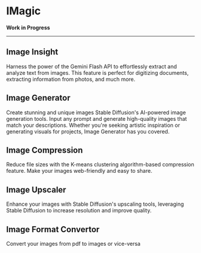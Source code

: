 # IMagic

 

**Work in Progress**

---

## Image Insight

Harness the power of the Gemini Flash API to effortlessly extract and analyze text from images. This feature is perfect for digitizing documents, extracting information from photos, and much more.

## Image Generator

Create stunning and unique images Stable Diffusion's AI-powered image generation tools. Input any prompt and generate high-quality images that match your descriptions. Whether you're seeking artistic inspiration or generating visuals for projects, Image Generator has you covered.

## Image Compression

Reduce file sizes with the K-means clustering algorithm-based compression feature. Make your images web-friendly and easy to share.

## Image Upscaler

Enhance your images with Stable Diffusion's upscaling tools, leveraging Stable Diffusion to increase resolution and improve quality.
    
    
## Image Format Convertor

Convert your images from pdf to images or vice-versa



